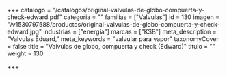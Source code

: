+++
catalogo = "/catalogos/original-valvulas-de-globo-compuerta-y-check-edward.pdf"
categoria = ""
familias = ["Valvulas"]
id = 130
imagen = "/v1530797588/productos/original-valvulas-de-globo-compuerta-y-check-edward.jpg"
industrias = ["energia"]
marcas = ["KSB"]
meta_description = "Valvulas Eduard,"
meta_keywords = "valvular para vapor"
taxonomyCover = false
title = "Valvulas de globo, compuerta y check (Edward)"
titulo = ""
weight = 130

+++
